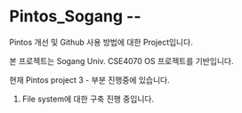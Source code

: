 # Pintos_Sogang --
Pintos 개선 및 Github 사용 방법에 대한 Project입니다.

본 프로젝트는 Sogang Univ. CSE4070 OS 프로젝트를 기반입니다.

현재 Pintos project 3 - 부분 진행중에 있습니다.

1. File system에 대한 구축 진행 중입니다.
